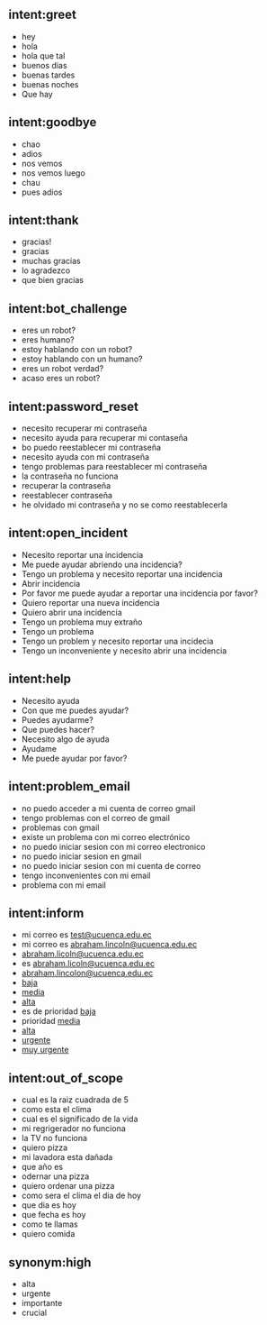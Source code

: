 <!--- Rule of thumb: 10-15 examples per intent. -->
<!--- Examples should be relevant and diverse in vocab -->

## intent:greet
- hey
- hola
- hola que tal
- buenos dias
- buenas tardes
- buenas noches
- Que hay

## intent:goodbye
- chao
- adios
- nos vemos
- nos vemos luego
- chau
- pues adios

## intent:thank
- gracias!
- gracias
- muchas gracias
- lo agradezco
- que bien gracias

## intent:bot_challenge
- eres un robot?
- eres humano?
- estoy hablando con un robot?
- estoy hablando con un humano?
- eres un robot verdad?
- acaso eres un robot?

## intent:password_reset
- necesito recuperar mi contraseña
- necesito ayuda para recuperar mi contaseña
- bo puedo reestablecer mi contraseña
- necesito ayuda con mi contraseña
- tengo problemas para reestablecer mi contraseña
- la contraseña no funciona
- recuperar la contraseña
- reestablecer contraseña
- he olvidado mi contraseña y no se como reestablecerla

## intent:open_incident
- Necesito reportar una incidencia
- Me puede ayudar abriendo una incidencia?
- Tengo un problema y necesito reportar una incidencia
- Abrir incidencia
- Por favor me puede ayudar a reportar una incidencia por favor?
- Quiero reportar una nueva incidencia
- Quiero abrir una incidencia
- Tengo un problema muy extraño
- Tengo un problema
- Tengo un problem y necesito reportar una incidecia
- Tengo un inconveniente y necesito abrir una incidencia

## intent:help
- Necesito ayuda
- Con que me puedes ayudar?
- Puedes ayudarme?
- Que puedes hacer?
- Necesito algo de ayuda
- Ayudame
- Me puede ayudar por favor?

## intent:problem_email
- no puedo acceder a mi cuenta de correo gmail
- tengo problemas con el correo de gmail
- problemas con gmail
- existe un problema con mi correo electrónico
- no puedo iniciar sesion con mi correo electronico
- no puedo iniciar sesion en gmail
- no puedo iniciar sesion con mi cuenta de correo
- tengo inconvenientes con mi email
- problema con mi email

## intent:inform
- mi correo es test@ucuenca.edu.ec
- mi correo es abraham.lincoln@ucuenca.edu.ec
- abraham.licoln@ucuenca.edu.ec
- es abraham.licoln@ucuenca.edu.ec
- abraham.lincolon@ucuenca.edu.ec
- [baja](priority)
- [media](priority)
- [alta](priority)
- es de prioridad [baja](priority)
- prioridad [media](priority)
- [alta](priority:high)
- [urgente](priority:high)
- [muy urgente](priority:high)

## intent:out_of_scope
- cual es la raiz cuadrada de 5
- como esta el clima
- cual es el significado de la vida
- mi regrigerador no funciona
- la TV no funciona
- quiero pizza
- mi lavadora esta dañada
- que año es
- odernar una pizza
- quiero ordenar una pizza
- como sera el clima el dia de hoy
- que dia es hoy
- que fecha es hoy
- como te llamas
- quiero comida

## synonym:high
- alta
- urgente
- importante
- crucial
